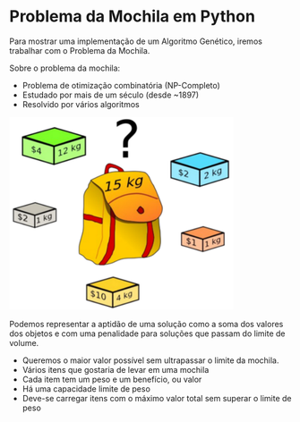# Problema da Mochila em Python

Para mostrar uma implementação de um Algoritmo Genético, iremos trabalhar com o Problema da Mochila.

Sobre o problema da mochila:

- Problema de otimização combinatória (NP-Completo)
- Estudado por mais de um século (desde ~1897)
- Resolvido por vários algoritmos

![Screenshot](ia_ag_mochila.png)

Podemos representar a aptidão de uma solução como a soma dos valores dos objetos e com uma penalidade para soluções que passam do limite de volume.

- Queremos o maior valor possível sem ultrapassar o limite da mochila.
- Vários itens que gostaria de levar em uma mochila
- Cada item tem um peso e um benefício, ou valor
- Há uma capacidade limite de peso
- Deve-se carregar itens com o máximo valor total sem superar o limite de peso